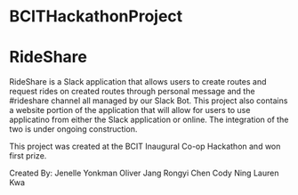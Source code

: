 # BCITHackathonProject
# RideShare

RideShare is a Slack application that allows users to create routes and request rides on created routes through personal message and the #rideshare channel all managed by our Slack Bot. 
This project also contains a website portion of the application that will allow for users to use applicatino from either the Slack application or online. The integration of the two is under ongoing construction.

This project was created at the BCIT Inaugural Co-op Hackathon and won first prize.

Created By:
Jenelle Yonkman
Oliver Jang
Rongyi Chen
Cody Ning
Lauren Kwa
